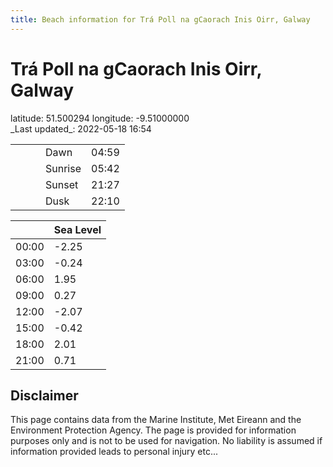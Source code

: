 ```yaml
---
title: Beach information for Trá Poll na gCaorach Inis Oirr, Galway
---
```

# Trá Poll na gCaorach Inis Oirr, Galway 

<div class="location-info">latitude: 51.500294 longitude: -9.51000000</div>
<div class="met-eireann-warnings"></div>
_Last updated_: 2022-05-18 16:54

|   |   |   |   |   |
|---|---|---|---|---|
|   |   |   | Dawn  | 04:59 |
|   |   |   | Sunrise  | 05:42 |
|   |   |   | Sunset  | 21:27 |
|   |   |   | Dusk  | 22:10 |

<div></div>

|   | Sea Level  |
|---|---|
| 00:00 | -2.25 |
| 03:00 | -0.24 |
| 06:00 | 1.95 |
| 09:00 | 0.27 |
| 12:00 | -2.07 |
| 15:00 | -0.42 |
| 18:00 | 2.01 |
| 21:00 | 0.71 |

## Disclaimer

This page contains data from the Marine Institute,
Met Eireann and the Environment Protection Agency. The page is provided for
information purposes only and is not to be used for navigation. No liability
is assumed if information provided leads to personal injury etc...